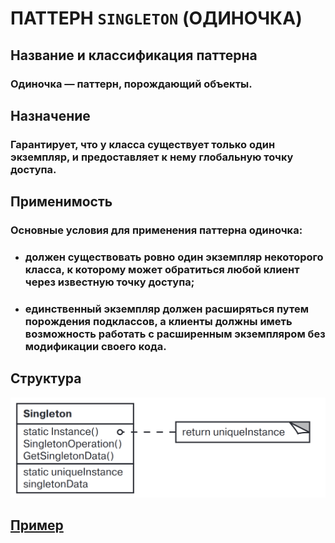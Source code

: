 # ПАТТЕРН `SINGLETON` (ОДИНОЧКА)

## Название и классификация паттерна
### Одиночка — паттерн, порождающий объекты.

## Назначение
### Гарантирует, что у класса существует только один экземпляр, и предоставляет к нему глобальную точку доступа.

## Применимость
### Основные условия для применения паттерна одиночка:
- ### должен существовать ровно один экземпляр некоторого класса, к которому может обратиться любой клиент через известную точку доступа;
- ### единственный экземпляр должен расширяться путем порождения подклассов, а клиенты должны иметь возможность работать с расширенным экземпляром без модификации своего кода.
## Структура
![singletone](https://github.com/SergeiMarkushov/Patterns/blob/master/patterns/src/main/resources/images/singleton.png)

## [Пример](SingletonApp.java)